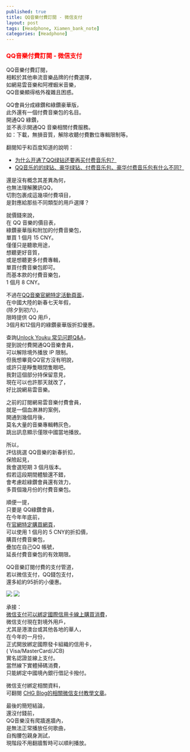 ```yaml
---
published: true
title: QQ音樂付費訂閱 - 微信支付
layout: post
tags: [Headphone, Xiamen_bank_note]
categories: [Headphone]
---
```


### <font color="red">QQ音樂付費訂閱 - 微信支付</font>

QQ音樂付費訂閱，   
相較於其他串流音樂品牌的付費選擇，   
如網易雲音樂和阿裡蝦米音樂，    
QQ音樂顯得格外複雜且困惑。    
    
QQ會員分成綠鑽和綠鑽豪華版，   
此外還有一個付費音樂包的名目。   
開通QQ 綠鑽，    
並不表示開通QQ 音樂相關付費服務。    
如：下載，無損音質，解除收聽付費數位專輯限制等。    
    
翻閱知乎和百度知道的說明：   

* [<span lang="zh-Hans">为什么开通了QQ绿钻还要再买付费音乐包？</span>][1]  
* [<span lang="zh-Hans">QQ音乐的的绿钻、豪华绿钻、付费音乐包、豪华付费音乐包有什么不同？</span>][2]  

還是沒有概念其差異為何，    
也無法理解騰訊QQ，    
切割包裹成這幾項付費項目，   
是對應給那些不同類型的用戶選擇？    
    
就價錢來說，    
在 QQ 音樂的價目表，    
綠鑽豪華版和附加的付費音樂包，   
單買 1 個月 15 CNY。   
僅僅只是聽歌用途，   
想聽更好音質，   
或是想聽更多付費專輯，   
單買付費音樂包即可。    
而基本款的付費音樂包，   
1 個月 8 CNY。    
  
不過在[QQ音樂官網特定活動頁面][3]，       
在中國大陸的新春七天年假，   
(除夕到初六)，    
限時提供 QQ 用戶，   
3個月和12個月的綠鑽豪華版折扣優惠。   
    
查詢[Unlock Youku <span lang="zh-Hans">常见问题Q&A</span>][7]，       
提到說付費開通QQ音樂會員，    
可以解除境外播放 IP 限制。   
但我想畢竟QQ官方沒有明說，    
或許只是睜隻眼閉隻眼吧。    
我對這個部分持保留意見，    
現在可以也許那天就改了，    
好比說網易雲音樂。   
    
之前的訂閱網易雲音樂付費會員，   
就是一個血淋淋的案例，   
開通到幾個月後，    
莫名大量的音樂專輯轉灰色，   
跳出訊息顯示僅限中國當地播放。   
    
所以，   
評估挑選 QQ音樂的新春折扣，   
保險起見，   
我會選短期 3 個月版本。   
假若這段期間體驗還不錯，    
會考慮趁綠鑽會員還有效力，   
多買個幾月份的付費音樂包。   
    
順便一提，   
只要是 QQ綠鑽會員，   
在今年年底前，   
在[官網特定購買網頁][4]，    
可以使用 1 個月的 5 CNY的折扣價，   
購買付費音樂包，    
疊加在自己QQ 帳號，   
延長付費音樂包的有效期限。   
    
QQ音樂訂閱付費的支付管道，    
若以微信支付，QQ錢包支付，    
還多給約95折的小優惠。      

<div id="lightgallery" class="owl-carousel owl-theme">
<picture>
<source type="image/webp" srcset="https://res.cloudinary.com/shengshampoo/image/upload/s--YFY_Lo_T--/v1518920343/Screenshot_2018-02-17-18-11-01-897_org.mozilla.firefox-fs8a_nj6jra.webp">
<img class="responsively-lazy responsively-lazy-300" src="https://res.cloudinary.com/shengshampoo/image/upload/s--utccceuK--/v1518920343/Screenshot_2018-02-17-18-11-01-897_org.mozilla.firefox-fs8a_jafvcy.png" srcset="data:image/gif;base64,R0lGODlhAQABAIAAAP///////yH5BAEKAAEALAAAAAABAAEAAAICTAEAOw==">
</picture>
<picture>
<source type="image/webp" srcset="https://res.cloudinary.com/shengshampoo/image/upload/s--NInZprAm--/v1518920343/Screenshot_2018-02-17-16-56-44-370_org.mozilla.firefox-fs8a_geymsk.webp">
<img class="responsively-lazy responsively-lazy-300" src="https://res.cloudinary.com/shengshampoo/image/upload/s--tUcnVOti--/v1518920343/Screenshot_2018-02-17-16-56-44-370_org.mozilla.firefox-fs8a_tbdhao.png" srcset="data:image/gif;base64,R0lGODlhAQABAIAAAP///////yH5BAEKAAEALAAAAAABAAEAAAICTAEAOw==">
</picture>
</div>

承接：     
[微信支付可以綁定國際信用卡線上購買消費][5]，       
微信支付現在對境外用戶，        
尤其是港澳台或其他各地的華人，   
在今年的一月份，    
正式開放綁定國際發卡組織的信用卡，   
( Visa/MasterCard/JCB)    
實名認證並線上支付。    
當然線下實體掃碼消費，   
只能綁定中國境內銀行借記卡撥付。    
    
微信支付綁定相關資料，   
可翻閱 [CHG Blog的相關微信支付教學文章][6]。    

最後的簡短結論，    
還沒付錢前，    
QQ音樂沒有爬牆進牆內，    
是無法正常播放任何歌曲，    
自掏腰包親身測試，   
現階段不用翻牆暫時可以順利播放。    


[1]: https://www.zhihu.com/question/38226398
[2]: https://zhidao.baidu.com/question/2118539495506526547.html
[3]: https://y.qq.com/apg/159/index.html
[4]: https://y.qq.com/m/act/5yuansui/index.html
[5]: https://shengshampoo.github.io/creditcard/2018/02/18/weixin-payment-bind-intl-creditcard.html
[6]: https://charlottehong.blogspot.tw/search/label/%E5%BE%AE%E4%BF%A1%E6%94%AF%E4%BB%98
[7]: https://bbs.uku.im/t/q-a/241
